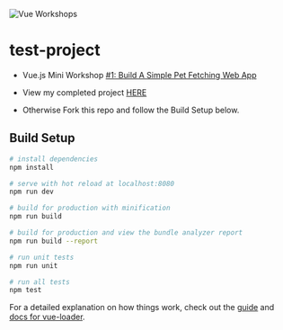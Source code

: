 ![Vue Workshops](https://workshops.vuevixens.org/vue-vixens.png)

# test-project

- Vue.js Mini Workshop [#1: Build A Simple Pet Fetching Web App](https://workshops.vuevixens.org/workshops/vue/minis/mini1.html)

- View my completed project [HERE](https://8nhrd.csb.app/)

- Otherwise Fork this repo and follow the Build Setup below.

## Build Setup

```bash
# install dependencies
npm install

# serve with hot reload at localhost:8080
npm run dev

# build for production with minification
npm run build

# build for production and view the bundle analyzer report
npm run build --report

# run unit tests
npm run unit

# run all tests
npm test
```

For a detailed explanation on how things work, check out the [guide](http://vuejs-templates.github.io/webpack/) and [docs for vue-loader](http://vuejs.github.io/vue-loader).
